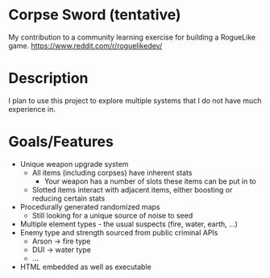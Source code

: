 # Corpse Sword (tentative)
My contribution to a community learning exercise for building a RogueLike game.
https://www.reddit.com/r/roguelikedev/

# Description
I plan to use this project to explore multiple systems that I do not have much experience in.

# Goals/Features
 - Unique weapon upgrade system
	- All items (including corpses) have inherent stats
        - Your weapon has a number of slots these items can be put in to
	- Slotted items interact with adjacent items, either boosting or reducing certain stats
 - Procedurally generated randomized maps
	- Still looking for a unique source of noise to seed
 - Multiple element types - the usual suspects (fire, water, earth, ...)
 - Enemy type and strength sourced from public criminal APIs
	- Arson -> fire type
	- DUI   -> water type
	- ...
 - HTML embedded as well as executable
